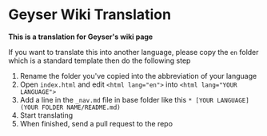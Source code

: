 # Geyser Wiki Translation

**This is a translation for Geyser's wiki page**

If you want to translate this into another language, please copy the `en` folder which is a standard template then do the following step
1. Rename the folder you've copied into the abbreviation of your language
2. Open `index.html` and edit `<html lang="en">` into `<html lang="YOUR LANGUAGE">`
3. Add a line in the `_nav.md` file in base folder like this `* [YOUR LANGUAGE](YOUR FOLDER NAME/README.md)`
4. Start translating
5. When finished, send a pull request to the repo
